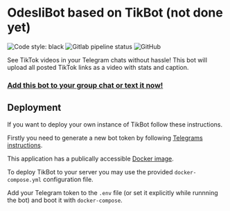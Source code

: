 # OdesliBot based on TikBot (not done yet)

![Code style: black](https://img.shields.io/badge/code%20style-black-000000.svg)
![Gitlab pipeline status](https://img.shields.io/gitlab/pipeline/fronbasal/tikbot)
![GitHub](https://img.shields.io/github/license/fronbasal/tikbot)


See TikTok videos in your Telegram chats without hassle!
This bot will upload all posted TikTok links as a video with stats and caption.

### [**Add this bot to your group chat or text it now!**](https://t.me/tiktokurlbot)


## Deployment

If you want to deploy your own instance of TikBot follow these instructions.

Firstly you need to generate a new bot token by following [Telegrams instructions](https://core.telegram.org/bots#3-how-do-i-create-a-bot).

This application has a publically accessible [Docker image](https://gitlab.com/fronbasal/tikbot/container_registry).

To deploy TikBot to your server you may use the provided `docker-compose.yml` configuration file.

Add your Telegram token to the `.env` file (or set it explicitly while runnning the bot) and boot it with `docker-compose`.
